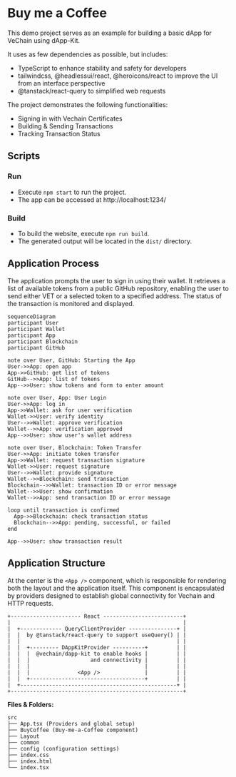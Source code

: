 # Buy me a Coffee

This demo project serves as an example for building a basic dApp for VeChain using dApp-Kit.

It uses as few dependencies as possible, but includes:

- TypeScript to enhance stability and safety for developers
- tailwindcss, @headlessui/react, @heroicons/react to improve the UI from an interface perspective
- @tanstack/react-query to simplified web requests

The project demonstrates the following functionalities:

- Signing in with Vechain Certificates
- Building & Sending Transactions
- Tracking Transaction Status

## Scripts

### Run

- Execute `npm start` to run the project.
- The app can be accessed at http://localhost:1234/

### Build

- To build the website, execute `npm run build`.
- The generated output will be located in the `dist/` directory.

## Application Process

The application prompts the user to sign in using their wallet. It retrieves a list of available tokens from a public GitHub repository, enabling the user to send either VET or a selected token to a specified address. The status of the transaction is monitored and displayed.

```mermaid
sequenceDiagram
participant User
participant Wallet
participant App
participant Blockchain
participant GitHub

note over User, GitHub: Starting the App
User->>App: open app
App->>GitHub: get list of tokens
GitHub-->>App: list of tokens
App-->>User: show tokens and form to enter amount

note over User, App: User Login
User->>App: log in
App->>Wallet: ask for user verification
Wallet->>User: verify identity
User-->>Wallet: approve verification
Wallet-->>App: verification approved
App-->>User: show user's wallet address

note over User, Blockchain: Token Transfer
User->>App: initiate token transfer
App->>Wallet: request transaction signature
Wallet->>User: request signature
User-->>Wallet: provide signature
Wallet-->>Blockchain: send transaction
Blockchain-->>Wallet: transaction ID or error message
Wallet-->>User: show confirmation
Wallet-->>App: send transaction ID or error message

loop until transaction is confirmed
  App->>Blockchain: check transaction status
  Blockchain-->>App: pending, successful, or failed
end

App-->>User: show transaction result
```

## Application Structure

At the center is the `<App />` component, which is responsible for rendering both the layout and the application itself. This component is encapsulated by providers designed to establish global connectivity for Vechain and HTTP requests.

```
+---------------------- React -------------------------+
|                                                      |
|  +------------- QueryClientProvider ---------------+ |
|  |  by @tanstack/react-query to support useQuery() | |
|  |                                                 | |
|  |  +--------- DAppKitProvider ----------+         | |
|  |  |  @vechain/dapp-kit to enable hooks |         | |
|  |  |                   and connectivity |         | |
|  |  |                                    |         | |
|  |  |               <App />              |         | |
|  |  +------------------------------------+         | |
|  +-------------------------------------------------+ |
+------------------------------------------------------+

```

**Files & Folders:**

```
src
├── App.tsx (Providers and global setup)
├── BuyCoffee (Buy-me-a-Coffee component)
├── Layout
├── common
├── config (configuration settings)
├── index.css
├── index.html
└── index.tsx
```

